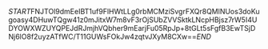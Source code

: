 $START$FNJTOl9dmEeIBT1uf9FlHWtLLg0rbMCMziSvgrFXQr8QMlNUos3doKugoasy4DHuwTQgw41z0mJitxW7m8vF3rOjSUbZVVSktkLNcpHBjsz7rW5I4UDYOWXWZUYQPEJdRJmjhVQbher9mEarjFu05RpJp+8tGLt5sFgfB3EwTSjDNj6lO8f2uyzATfWC/T11GUWsFOkJw4zqtvJXyM8CXw==$END$
